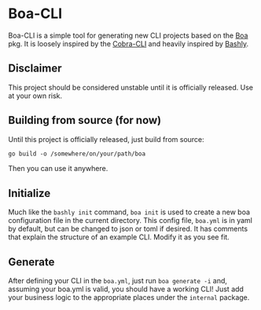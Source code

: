 # Boa-CLI

Boa-CLI is a simple tool for generating new CLI projects based on the
[Boa](https://github.com/j2udev/boa) pkg. It is loosely inspired by the
[Cobra-CLI](https://github.com/spf13/cobra-cli/tree/main) and heavily inspired
by [Bashly](https://github.com/DannyBen/bashly).

## Disclaimer

This project should be considered unstable until it is officially released. Use
at your own risk.

## Building from source (for now)

Until this project is officially released, just build from source:

```txt
go build -o /somewhere/on/your/path/boa
```

Then you can use it anywhere.

## Initialize

Much like the `bashly init` command, `boa init` is used to create a new boa
configuration file in the current directory. This config file, `boa.yml` is in
yaml by default, but can be changed to json or toml if desired. It has comments
that explain the structure of an example CLI. Modify it as you see fit.

## Generate

After defining your CLI in the `boa.yml`, just run `boa generate -i` and,
assuming your boa.yml is valid, you should have a working CLI! Just add your
business logic to the appropriate places under the `internal` package.
